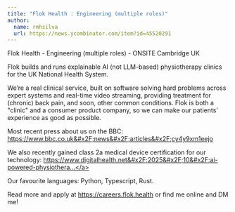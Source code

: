 ```yaml
---
title: "Flok Health : Engineering (multiple roles)"
author:
  name: rmhsilva
  url: https://news.ycombinator.com/item?id=45520291
---
```

Flok Health - Engineering (multiple roles) - ONSITE Cambridge UK

Flok builds and runs explainable AI (not LLM-based) physiotherapy clinics for the UK National Health System.

We’re a real clinical service, built on software solving hard problems across expert systems and real-time video streaming, providing treatment for (chronic) back pain, and soon, other common conditions. Flok is both a &quot;clinic&quot; and a consumer product company, so we can make our patients&#x27; experience as good as possible.

Most recent press about us on the BBC: <a href="https:&#x2F;&#x2F;www.bbc.co.uk&#x2F;news&#x2F;articles&#x2F;cy4y9xm1eejo" rel="nofollow">https:&#x2F;&#x2F;www.bbc.co.uk&#x2F;news&#x2F;articles&#x2F;cy4y9xm1eejo</a>

We also recently gained class 2a medical device certification for our technology:
<a href="https:&#x2F;&#x2F;www.digitalhealth.net&#x2F;2025&#x2F;10&#x2F;ai-powered-physiotherapist-approved-to-make-autonomous-decisions&#x2F;" rel="nofollow">https:&#x2F;&#x2F;www.digitalhealth.net&#x2F;2025&#x2F;10&#x2F;ai-powered-physiothera...</a>

Our favourite languages: Python, Typescript, Rust.

Read more and apply at <a href="https:&#x2F;&#x2F;careers.flok.health" rel="nofollow">https:&#x2F;&#x2F;careers.flok.health</a> or find me online and DM me!
<JobApplication />
